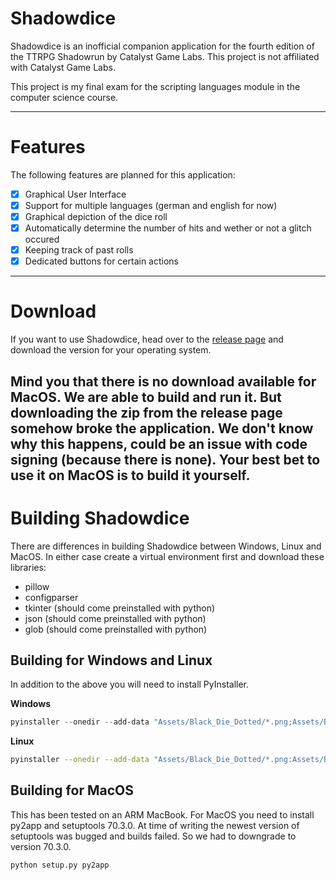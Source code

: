 # Shadowdice
Shadowdice is an inofficial companion application for the fourth edition of the TTRPG Shadowrun by Catalyst Game Labs.
This project is not affiliated with Catalyst Game Labs.

This project is my final exam for the scripting languages module in the computer science course.

---
# Features
The following features are planned for this application:
- [x] Graphical User Interface
- [x] Support for multiple languages (german and english for now)
- [x] Graphical depiction of the dice roll
- [x] Automatically determine the number of hits and wether or not a glitch occured
- [x] Keeping track of past rolls
- [x] Dedicated buttons for certain actions 

---
# Download
If you want to use Shadowdice, head over to the [release page](https://github.com/Pixelated-Raptor/Shadowdice/releases) and download the version for your operating system.

Mind you that there is no download available for MacOS. We are able to build and run it.
But downloading the zip from the release page somehow broke the application.
We don't know why this happens, could be an issue with code signing (because there is none).
Your best bet to use it on MacOS is to build it yourself.
---
# Building Shadowdice
There are differences in building Shadowdice between Windows, Linux and MacOS.
In either case create a virtual environment first and download these libraries:
+ pillow
+ configparser
+ tkinter (should come preinstalled with python)
+ json (should come preinstalled with python)
+ glob (should come preinstalled with python)

## Building for Windows and Linux
In addition to the above you will need to install PyInstaller.

**Windows**
```Powershell
pyinstaller --onedir --add-data "Assets/Black_Die_Dotted/*.png;Assets/Black_Die_Dotted/" --add-data "Assets/Black_Die_Numbered/*.png;Assets/Black_Die_Numbered/" --add-data "Assets/Coloured_Die_Dotted/*.png;Assets/Coloured_Die_Dotted" --add-data "Assets/Coloured_Die_Numbered/*.png;Assets/Coloured_Die_Numbered" --add-data "Assets/icon.png;Assets/" --add-data "lang/*.json;lang" --name "Shadowdice" --noconsole --icon=.\Assets\icon.png --noconfirm .\src\main.py
```

**Linux**
```Bash
pyinstaller --onedir --add-data "Assets/Black_Die_Dotted/*.png:Assets/Black_Die_Dotted/" --add-data "Assets/Black_Die_Numbered/*.png:Assets/Black_Die_Numbered/" --add-data "Assets/Coloured_Die_Dotted/*.png:Assets/Coloured_Die_Dotted" --add-data "Assets/Coloured_Die_Numbered/*.png:Assets/Coloured_Die_Numbered" --add-data "Assets/icon.png:Assets/" --add-data "lang/*.json:lang" --name "Shadowdice" --noconsole --icon=./Assets/icon.png --hidden-import="PIL._tkinter_finder" --noconfirm ./src/main.py
```
## Building for MacOS
This has been tested on an ARM MacBook.
For MacOS you need to install py2app and setuptools 70.3.0.
At time of writing the newest version of setuptools was bugged and builds failed.
So we had to downgrade to version 70.3.0.
```zsh
python setup.py py2app
```
